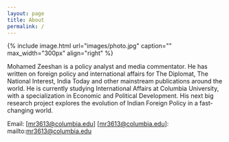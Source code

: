 ```yaml
---
layout: page
title: About
permalink: /
---
```


{% include image.html url="images/photo.jpg" caption="" max_width="300px" align="right" %}

Mohamed Zeeshan is a policy analyst and media commentator. He has written on foreign policy and international affairs for The Diplomat, The National Interest, India Today and other mainstream publications around the world. He is currently studying International Affairs at Columbia University, with a specialization in Economic and Political Development. His next big research project explores the evolution of Indian Foreign Policy in a fast-changing world.

Email: [mr3613@columbia.edu]
[mr3613@columbia.edu]: mailto:mr3613@columbia.edu

